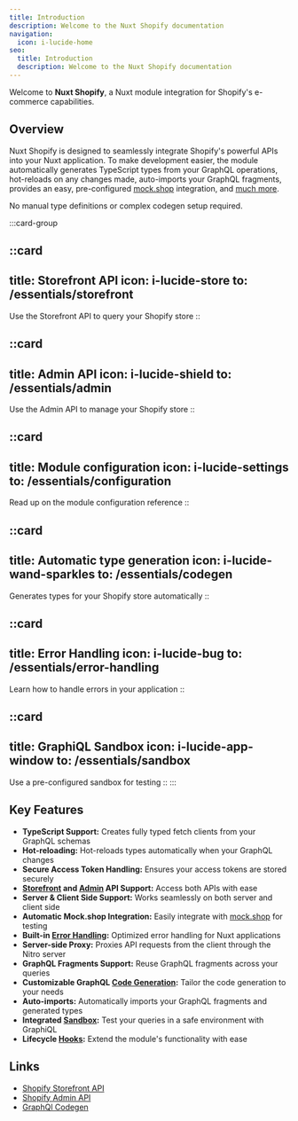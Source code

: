 ```yaml
---
title: Introduction
description: Welcome to the Nuxt Shopify documentation
navigation:
  icon: i-lucide-home
seo:
  title: Introduction
  description: Welcome to the Nuxt Shopify documentation
---
```


Welcome to **Nuxt Shopify**, a Nuxt module integration for Shopify's e-commerce capabilities.

## Overview

Nuxt Shopify is designed to seamlessly integrate Shopify's powerful APIs into your Nuxt application.
To make development easier, the module automatically generates TypeScript types from your GraphQL operations,
hot-reloads on any changes made, auto-imports your GraphQL fragments, provides an easy, pre-configured
[mock.shop](https://mock.shop) integration, and [much more](#key-features).

No manual type definitions or complex codegen setup required.

:::card-group

  ::card
  ---
  title: Storefront API
  icon: i-lucide-store
  to: /essentials/storefront
  ---
  Use the Storefront API to query your Shopify store
  ::

  ::card
  ---
  title: Admin API
  icon: i-lucide-shield
  to: /essentials/admin
  ---
  Use the Admin API to manage your Shopify store
  ::

  ::card
  ---
  title: Module configuration
  icon: i-lucide-settings
  to: /essentials/configuration
  ---
  Read up on the module configuration reference
  ::

  ::card
  ---
  title: Automatic type generation
  icon: i-lucide-wand-sparkles
  to: /essentials/codegen
  ---
  Generates types for your Shopify store automatically
  ::

  ::card
  ---
  title: Error Handling
  icon: i-lucide-bug
  to: /essentials/error-handling
  ---
  Learn how to handle errors in your application
  ::

  ::card
  ---
  title: GraphiQL Sandbox
  icon: i-lucide-app-window
  to: /essentials/sandbox
  ---
  Use a pre-configured sandbox for testing
  ::
:::

## Key Features

- **TypeScript Support:** Creates fully typed fetch clients from your GraphQL schemas
- **Hot-reloading:** Hot-reloads types automatically when your GraphQL changes
- **Secure Access Token Handling:** Ensures your access tokens are stored securely
- **[Storefront](/essentials/storefront) and [Admin](/essentials/admin) API Support:** Access both APIs with ease
- **Server & Client Side Support:** Works seamlessly on both server and client side
- **Automatic Mock.shop Integration:** Easily integrate with [mock.shop](https://mock.shop) for testing
- **Built-in [Error Handling](/essentials/error-handling):** Optimized error handling for Nuxt applications
- **Server-side Proxy:** Proxies API requests from the client through the Nitro server
- **GraphQL Fragments Support:** Reuse GraphQL fragments across your queries
- **Customizable GraphQL [Code Generation](/essentials/codegen):** Tailor the code generation to your needs
- **Auto-imports:** Automatically imports your GraphQL fragments and generated types
- **Integrated [Sandbox](/essentials/sandbox):** Test your queries in a safe environment with GraphiQL
- **Lifecycle [Hooks](/essentials/hooks):** Extend the module's functionality with ease

## Links

- [Shopify Storefront API](https://shopify.dev/docs/api/storefront)
- [Shopify Admin API](https://shopify.dev/docs/api/admin-graphql)
- [GraphQl Codegen](https://the-guild.dev/graphql/codegen/docs/getting-started)
